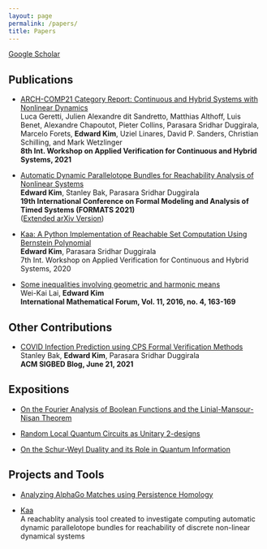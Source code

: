 ```yaml
---
layout: page
permalink: /papers/
title: Papers
---
```

[Google Scholar](https://scholar.google.com/citations?user=Wn6iETgAAAAJ&hl=en&authuser=2)

## Publications

* [ARCH-COMP21 Category Report: Continuous and Hybrid Systems with Nonlinear Dynamics]()  
  Luca Geretti, Julien Alexandre dit Sandretto, Matthias Althoff, Luis Benet, Alexandre Chapoutot, Pieter Collins, Parasara Sridhar Duggirala, Marcelo Forets, **Edward Kim**, Uziel Linares, David P. Sanders, Christian Schilling, and Mark Wetzlinger  
  **8th Int. Workshop on Applied Verification for Continuous and Hybrid Systems, 2021**


* [Automatic Dynamic Parallelotope Bundles for Reachability Analysis of Nonlinear Systems]()  
  **Edward Kim**, Stanley Bak, Parasara Sridhar Duggirala  
  **19th International Conference on Formal Modeling and Analysis of Timed Systems (FORMATS 2021)**     
  ([Extended arXiv Version](https://arxiv.org/abs/2105.11796))

* [Kaa: A Python Implementation of Reachable Set Computation Using Bernstein Polynomial](https://easychair.org/publications/open/Flp2)  
  **Edward Kim**, Parasara Sridhar Duggirala  
 7th Int. Workshop on Applied Verification for Continuous and Hybrid Systems, 2020
* [Some inequalities involving geometric and harmonic means]()  
  Wei-Kai Lai, **Edward Kim**  
  **International Mathematical Forum, Vol. 11, 2016, no. 4, 163-169**

## Other Contributions

* [COVID Infection Prediction using CPS Formal Verification Methods](https://sigbed.org/2021/06/21/sidbed-blog-covid-formal-verification/)  
  Stanley Bak, **Edward Kim**, Parasara Sridhar Duggirala  
  **ACM SIGBED Blog, June 21, 2021**

## Expositions

* [On the Fourier Analysis of Boolean Functions and the Linial-Mansour-Nisan Theorem](https://github.com/ekim1919/Research/blob/master/Complexity/LMNTheorem/paper.pdf)

* [Random Local Quantum Circuits as Unitary 2-designs](https://github.com/ekim1919/Research/blob/master/QIT/2Designs/final.pdf)

* [On the Schur-Weyl Duality and its Role in Quantum Information](https://github.com/ekim1919/QuanInformation/blob/master/SchurWeyl/final.pdf)

## Projects and Tools

* [Analyzing AlphaGo Matches using Persistence Homology](https://github.com/ekim1919/TDAGo/blob/master/paper/final.pdf)

* [Kaa](https://github.com/Tarheel-Formal-Methods/kaa-dynamic)  
  A reachablity analysis tool created to investigate computing automatic dynamic parallelotope bundles for reachability of discrete non-linear dynamical systems
